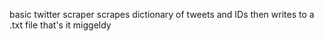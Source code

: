 basic twitter scraper
scrapes dictionary of tweets and IDs then writes to a .txt file 
that's it miggeldy
